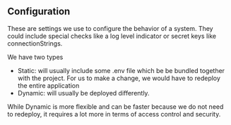 ## Configuration

These are settings we use to configure the behavior of a system. They could include special checks like a log level indicator or secret keys like connectionStrings.

We have two types
- Static: will usually include some .env file which be be bundled together with the project. For us to make a change, we would have to redeploy the entire application
- Dynamic: will usually be deployed differently.

While Dynamic is more flexible and can be faster because we do not need to redeploy, it requires a lot more in  terms of access control and security.